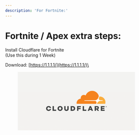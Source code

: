 ```yaml
---
description: 'For Fortnite:'
---
```


# Fortnite / Apex extra steps:

Install Cloudflare for Fortnite\
(Use this during 1 Week)&#x20;

Download: [https://1.1.1.1/](https://1.1.1.1/)\


<div align="left">

<figure><img src="../.gitbook/assets/image.png" alt="" width="375"><figcaption></figcaption></figure>

</div>

